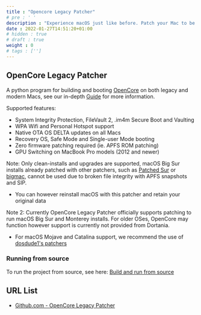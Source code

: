 ```yaml
---
title : "Opencore Legacy Patcher"
# pre : ' '
description : "Experience macOS just like before. Patch your Mac to be compatible with the newest version of macOS when not supported natively."
date : 2022-01-27T14:51:20+01:00
# hidden : true
# draft : true
weight : 0
# tags : ['']
---
```


## OpenCore Legacy Patcher

A python program for building and booting [OpenCore](https://github.com/acidanthera/OpenCorePkg) on both legacy and modern Macs, see our in-depth [Guide](https://dortania.github.io/OpenCore-Legacy-Patcher/) for more information.

Supported features:

* System Integrity Protection, FileVault 2, .im4m Secure Boot and Vaulting
* WPA Wifi and Personal Hotspot support
* Native OTA OS DELTA updates on all Macs
* Recovery OS, Safe Mode and Single-user Mode booting
* Zero firmware patching required (ie. APFS ROM patching)
* GPU Switching on MacBook Pro models (2012 and newer)

Note: Only clean-installs and upgrades are supported, macOS Big Sur installs already patched with other patchers, such as [Patched Sur](https://github.com/BenSova/Patched-Sur) or [bigmac](https://github.com/StarPlayrX/bigmac), cannot be used due to broken file integrity with APFS snapshots and SIP.

* You can however reinstall macOS with this patcher and retain your original data

Note 2: Currently OpenCore Legacy Patcher officially supports patching to run macOS Big Sur and Monterey installs. For older OSes, OpenCore may function however support is currently not provided from Dortania.

* For macOS Mojave and Catalina support, we recommend the use of [dosdude1's patchers](http://dosdude1.com)

### Running from source

To run the project from source, see here: [Build and run from source](https://github.com/dortania/OpenCore-Legacy-Patcher/blob/main/SOURCE.md)

## URL List

* [Github.com - OpenCore Legacy Patcher](https://github.com/dortania/OpenCore-Legacy-Patcher)
